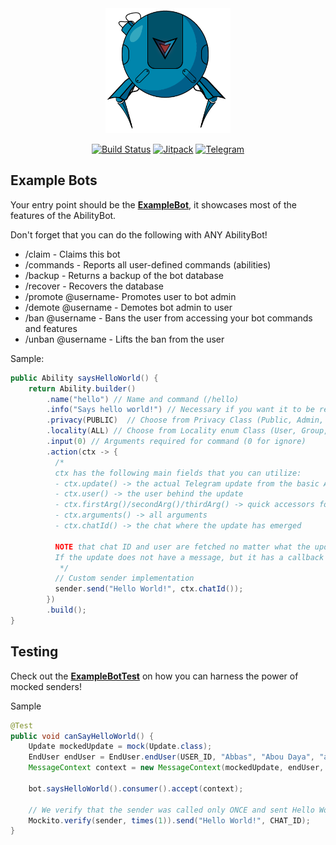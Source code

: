 <div align="center">
  <img src="https://github.com/addo37/AbilityBots/blob/gh-pages/images/API%20BOT-03.png?raw=true" alt="abilitybots" width="200" height="200"/>

  [![Build Status](https://travis-ci.org/addo37/ExampleBots.svg?branch=master)](https://travis-ci.org/addo37/ExampleBots)
  [![Jitpack](https://jitpack.io/v/addo37/ExampleBots.svg)](https://jitpack.io/#addo37/ExampleBots)
  [![Telegram](http://trellobot.doomdns.org/telegrambadge.svg)](https://telegram.me/AbilityBots)
</div>

Example Bots
------------

Your entry point should be the **[ExampleBot](./src/main/java/org/telegram/examplebots/ExampleBot.java)**, it showcases most of the features of the AbilityBot.

Don't forget that you can do the following with ANY AbilityBot!

* /claim - Claims this bot
* /commands - Reports all user-defined commands (abilities)
* /backup - Returns a backup of the bot database
* /recover - Recovers the database
* /promote @username- Promotes user to bot admin
* /demote @username - Demotes bot admin to user
* /ban @username - Bans the user from accessing your bot commands and features
* /unban @username - Lifts the ban from the user

Sample:

```java
public Ability saysHelloWorld() {
    return Ability.builder()
        .name("hello") // Name and command (/hello)
        .info("Says hello world!") // Necessary if you want it to be reported via /commands
        .privacy(PUBLIC)  // Choose from Privacy Class (Public, Admin, Creator)
        .locality(ALL) // Choose from Locality enum Class (User, Group, PUBLIC)
        .input(0) // Arguments required for command (0 for ignore)
        .action(ctx -> {
          /*
          ctx has the following main fields that you can utilize:
          - ctx.update() -> the actual Telegram update from the basic API
          - ctx.user() -> the user behind the update
          - ctx.firstArg()/secondArg()/thirdArg() -> quick accessors for message arguments (if any)
          - ctx.arguments() -> all arguments
          - ctx.chatId() -> the chat where the update has emerged

          NOTE that chat ID and user are fetched no matter what the update carries.
          If the update does not have a message, but it has a callback query, the chatId and user will be fetched from that query.
           */
          // Custom sender implementation
          sender.send("Hello World!", ctx.chatId());
        })
        .build();
}
```

Testing
-------
Check out the **[ExampleBotTest](./src/test/java/org/telegram/examplebots/ExampleBotTest.java)** on how you can harness the power of mocked senders!

Sample
```java
@Test
public void canSayHelloWorld() {
    Update mockedUpdate = mock(Update.class);
    EndUser endUser = EndUser.endUser(USER_ID, "Abbas", "Abou Daya", "addo37");
    MessageContext context = new MessageContext(mockedUpdate, endUser, CHAT_ID);

    bot.saysHelloWorld().consumer().accept(context);

    // We verify that the sender was called only ONCE and sent Hello World to CHAT_ID
    Mockito.verify(sender, times(1)).send("Hello World!", CHAT_ID);
}
```